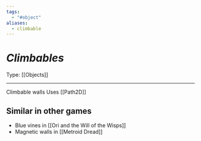 ```yaml
---
tags:
  - "#object"
aliases:
  - climbable
---
```

# _Climbables_

Type: [[Objects]]

----

Climbable walls 
Uses [[Path2D]]


## Similar in other games

* Blue vines in [[Ori and the Will of the Wisps]]
* Magnetic walls in [[Metroid Dread]]
